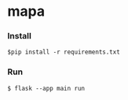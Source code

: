 # mapa

### Install
```
$pip install -r requirements.txt
```

### Run
```
$ flask --app main run
```

